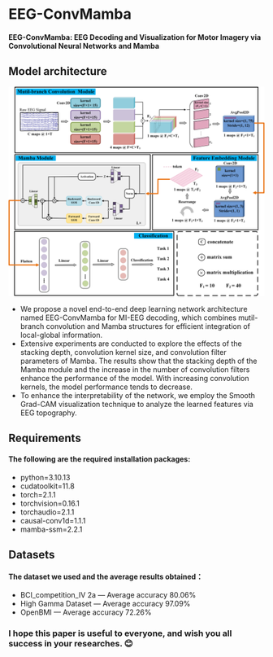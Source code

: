# EEG-ConvMamba

#### EEG-ConvMamba: EEG Decoding and Visualization for Motor Imagery via Convolutional Neural Networks and Mamba

## Model architecture

<div align="center">
  <img src="https://github.com/Jianxi-Huang/EEG-ConvMamba/blob/main/Model%20Architecture.png" width="700px">
</div>


* We propose a novel end-to-end deep learning network architecture named EEG-ConvMamba for MI-EEG decoding, which combines mutil-branch convolution and Mamba structures for efficient integration of local-global information.
* Extensive experiments are conducted to explore the effects of the stacking depth, convolution kernel size, and convolution filter parameters of Mamba. The results show that the stacking depth of the Mamba module and the increase in the number of convolution         filters enhance the performance of the model. With increasing convolution kernels, the model performance tends to decrease.
* To enhance the interpretability of the network, we employ the Smooth Grad-CAM visualization technique to analyze the learned features via EEG topography.
## Requirements

#### The following are the required installation packages:
* python=3.10.13
* cudatoolkit=11.8
* torch=2.1.1
* torchvision=0.16.1
* torchaudio=2.1.1
* causal-conv1d=1.1.1
* mamba-ssm=2.2.1
  
## Datasets

#### The dataset we used and the average results obtained：

* BCI_competition_IV 2a — Average accuracy 80.06%
* High Gamma Dataset — Average accuracy 97.09%
* OpenBMI — Average accuracy 72.26%

### I hope this paper is useful to everyone, and wish you all success in your researches. :blush:
